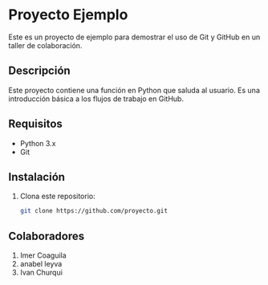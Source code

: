 # Proyecto Ejemplo

Este es un proyecto de ejemplo para demostrar el uso de Git y GitHub en un taller de colaboración.

## Descripción

Este proyecto contiene una función en Python que saluda al usuario. Es una introducción básica a los flujos de trabajo en GitHub.

## Requisitos

- Python 3.x
- Git

## Instalación

1. Clona este repositorio:

   ```bash
   git clone https://github.com/proyecto.git

## Colaboradores

1. Imer Coaguila
2. anabel leyva
3. Ivan Churqui